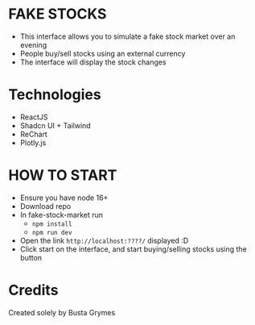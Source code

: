 # FAKE STOCKS

- This interface allows you to simulate a fake stock market over an evening
- People buy/sell stocks using an external currency
- The interface will display the stock changes

# Technologies

- ReactJS
- Shadcn UI + Tailwind
- ReChart
- Plotly.js

# HOW TO START

- Ensure you have node 16+
- Download repo
- In fake-stock-market run
  - `npm install`
  - `npm run dev`
- Open the link `http://localhost:????/` displayed :D
- Click start on the interface, and start buying/selling stocks using the button

# Credits

Created solely by Busta Grymes
